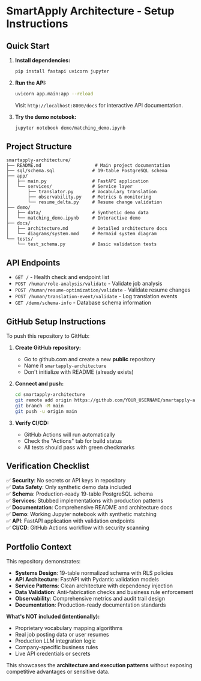 # SmartApply Architecture - Setup Instructions

## Quick Start

1. **Install dependencies:**
   ```bash
   pip install fastapi uvicorn jupyter
   ```

2. **Run the API:**
   ```bash
   uvicorn app.main:app --reload
   ```
   Visit `http://localhost:8000/docs` for interactive API documentation.

3. **Try the demo notebook:**
   ```bash
   jupyter notebook demo/matching_demo.ipynb
   ```

## Project Structure

```
smartapply-architecture/
├── README.md                    # Main project documentation
├── sql/schema.sql              # 19-table PostgreSQL schema
├── app/
│   ├── main.py                 # FastAPI application
│   └── services/               # Service layer
│       ├── translator.py       # Vocabulary translation
│       ├── observability.py    # Metrics & monitoring
│       └── resume_delta.py     # Resume change validation
├── demo/
│   ├── data/                   # Synthetic demo data
│   └── matching_demo.ipynb     # Interactive demo
├── docs/
│   ├── architecture.md         # Detailed architecture docs
│   └── diagrams/system.mmd     # Mermaid system diagram
└── tests/
    └── test_schema.py          # Basic validation tests
```

## API Endpoints

- `GET /` - Health check and endpoint list
- `POST /human/role-analysis/validate` - Validate job analysis
- `POST /human/resume-optimization/validate` - Validate resume changes  
- `POST /human/translation-event/validate` - Log translation events
- `GET /demo/schema-info` - Database schema information

## GitHub Setup Instructions

To push this repository to GitHub:

1. **Create GitHub repository:**
   - Go to github.com and create a new **public** repository
   - Name it `smartapply-architecture`
   - Don't initialize with README (already exists)

2. **Connect and push:**
   ```bash
   cd smartapply-architecture
   git remote add origin https://github.com/YOUR_USERNAME/smartapply-architecture.git
   git branch -M main
   git push -u origin main
   ```

3. **Verify CI/CD:**
   - GitHub Actions will run automatically
   - Check the "Actions" tab for build status
   - All tests should pass with green checkmarks

## Verification Checklist

✅ **Security**: No secrets or API keys in repository  
✅ **Data Safety**: Only synthetic demo data included  
✅ **Schema**: Production-ready 19-table PostgreSQL schema  
✅ **Services**: Stubbed implementations with production patterns  
✅ **Documentation**: Comprehensive README and architecture docs  
✅ **Demo**: Working Jupyter notebook with synthetic matching  
✅ **API**: FastAPI application with validation endpoints  
✅ **CI/CD**: GitHub Actions workflow with security scanning  

## Portfolio Context

This repository demonstrates:
- **Systems Design**: 19-table normalized schema with RLS policies
- **API Architecture**: FastAPI with Pydantic validation models
- **Service Patterns**: Clean architecture with dependency injection
- **Data Validation**: Anti-fabrication checks and business rule enforcement
- **Observability**: Comprehensive metrics and audit trail design
- **Documentation**: Production-ready documentation standards

**What's NOT included (intentionally):**
- Proprietary vocabulary mapping algorithms
- Real job posting data or user resumes
- Production LLM integration logic
- Company-specific business rules
- Live API credentials or secrets

This showcases the **architecture and execution patterns** without exposing competitive advantages or sensitive data.